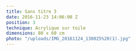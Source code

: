 ```yaml
---
title: Sans titre 3
date: 2016-11-23 14:06:00 Z
position: 3
technique: Acrylique sur toile
dimensions: 80 x 60 cm
photo: "/uploads/IMG_20161124_130025%20(1).jpg"
---
```


